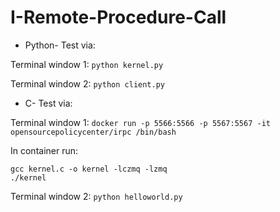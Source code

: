 # I-Remote-Procedure-Call

- Python- Test via:

Terminal window 1:
`python kernel.py`

Terminal window 2:
`python client.py`

- C- Test via:

Terminal window 1:
`docker run -p 5566:5566 -p 5567:5567 -it opensourcepolicycenter/irpc /bin/bash`

In container run:
```
gcc kernel.c -o kernel -lczmq -lzmq
./kernel
```

Terminal window 2:
`python helloworld.py`
